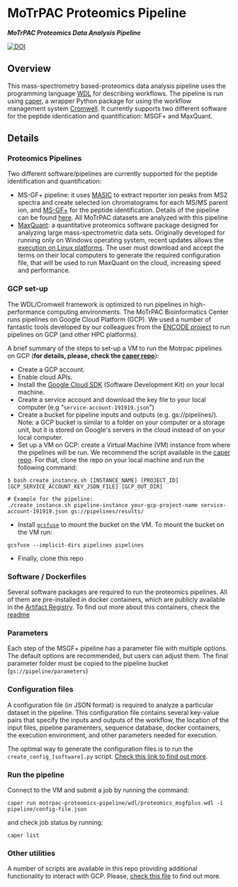 # MoTrPAC Proteomics Pipeline

***MoTrPAC Proteomics Data Analysis Pipeline***

[![DOI](https://zenodo.org/badge/235450808.svg)](https://zenodo.org/badge/latestdoi/235450808)

## Overview

This mass-spectrometry based-proteomics data analysis pipeline uses the programming language [WDL](https://openwdl.org/) for describing workflows. The pipeline is run using [caper](https://github.com/ENCODE-DCC/caper), a wrapper Python package for using the workflow management system [Cromwell](https://github.com/broadinstitute/cromwell). It currently supports two different software for the peptide identication and quantification: MSGF+ and MaxQuant.

## Details

### Proteomics Pipelines

Two different software/pipelines are currently supported for the peptide identification and quantification:

- MS-GF+ pipeline: it uses [MASIC](https://github.com/PNNL-Comp-Mass-Spec/MASIC) to extract reporter ion peaks from MS2 spectra and create selected ion chromatograms for each MS/MS parent ion, and [MS-GF+](https://github.com/MSGFPlus/msgfplus) for the peptide identification. Details of the pipeline can be found [here](docs/readme_msgfplus-details.md). All MoTrPAC datasets are analyzed with this pipeline
- [MaxQuant](https://www.maxquant.org/): a quantitative proteomics software package designed for analyzing large mass-spectrometric data sets. Originally developed for running only on Windows operating system, recent updates allows the [execution on Linux platforms](https://www.nature.com/articles/s41592-018-0018-y). The user must download and accept the terms on their local computers to generate the required configuration file, that will be used to run MaxQuant on the cloud, increasing speed and performance.

### GCP set-up

The WDL/Cromwell framework is optimized to run pipelines in high-performance computing environments. The MoTrPAC Bioinformatics Center runs pipelines on Google Cloud Platform (GCP). We used a number of fantastic tools developed by our colleagues from the [ENCODE project](https://github.com/ENCODE-DCC) to run pipelines on GCP (and other HPC platforms).

A brief summary of the steps to set-up a VM to run the Motrpac pipelines on GCP (**for details, please, check the [caper repo](https://github.com/ENCODE-DCC/caper/blob/master/scripts/gcp_caper_server/README.md)**):
- Create a GCP account.
- Enable cloud APIs. 
- Install the [Google Cloud SDK](https://cloud.google.com/sdk/docs/install) (Software Development Kit) on your local machine.    
- Create a service account and download the key file to your local computer (e.g  “`service-account-191919.json`”)
- Create a bucket for pipeline inputs and outputs (e.g. gs://pipelines/). Note: a GCP bucket is similar to a folder on your computer or a storage unit, but it is stored on Google's servers in the cloud instead of on your local computer.
- Set up a VM on GCP: create a Virtual Machine (VM) instance from where the pipelines will be run. We recommend the script available in the [caper repo](https://github.com/ENCODE-DCC/caper). For that, clone the repo on your local machine and run the following command:

```
$ bash create_instance.sh [INSTANCE_NAME] [PROJECT_ID] [GCP_SERVICE_ACCOUNT_KEY_JSON_FILE] [GCP_OUT_DIR]

# Example for the pipeline:
./create_instance.sh pipeline-instance your-gcp-project-name service-account-191919.json gs://pipelines/results/
```

- Install [`gcsfuse`](https://github.com/GoogleCloudPlatform/gcsfuse) to mount the bucket on the VM. To mount the bucket on the VM run:

```
gcsfuse --implicit-dirs pipelines pipelines
```

- Finally, clone this repo

### Software / Dockerfiles

Several software packages are required to run the proteomics pipelines. All of them are pre-installed in docker containers, which are publicly available in the [Artifact Registry](https://cloud.google.com/artifact-registry). To find out more about this containers, check the [readme](dockerfiles/docker_readme.md)


### Parameters

Each step of the MSGF+ pipeline has a parameter file with multiple options. The default options are recommended, but users can adjust them. The final parameter folder must be copied to the pipeline  bucket (`gs://pipeline/parameters`)


### Configuration files

A configuration file (in JSON format) is required to analyze a particular dataset in the pipeline. This configuration file contains several key-value pairs that specify the inputs and outputs of the workflow, the location of the input files, pipeline paramenters, sequence database, docker containers, the execution environment, and other parameters needed for execution. 

The optimal way to generate the configuration files is to run  the `create_config_[software].py` script. [Check this link to find out more](scripts/scripts_readme.md). 

### Run the pipeline

Connect to the VM and submit a job by running the command:

```
caper run motrpac-proteomics-pipeline/wdl/proteomics_msgfplus.wdl -i pipeline/config-file.json
```

and check job status by running:

```
caper list
```

### Other utilities

A number of scripts are available in this repo providing additional functionality to interact with GCP. Please, [check this file](scripts/scripts_readme.md) to find out more. 



